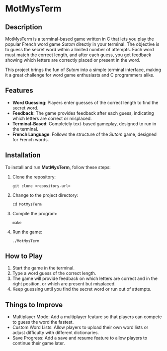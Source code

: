 # MotMysTerm

## Description

MotMysTerm is a terminal-based game written in C that lets you play the popular French word game *Sutom* directly in your terminal. The objective is to guess the secret word within a limited number of attempts. Each word must match the correct length, and after each guess, you get feedback showing which letters are correctly placed or present in the word.

This project brings the fun of *Sutom* into a simple terminal interface, making it a great challenge for word game enthusiasts and C programmers alike.

## Features

- **Word Guessing**: Players enter guesses of the correct length to find the secret word.
- **Feedback**: The game provides feedback after each guess, indicating which letters are correct or misplaced.
- **Terminal-Based**: Completely text-based gameplay, designed to run in the terminal.
- **French Language**: Follows the structure of the *Sutom* game, designed for French words.

## Installation

To install and run **MotMysTerm**, follow these steps:

1. Clone the repository:

   `git clone <repository-url>`

2. Change to the project directory:

   `cd MotMysTerm`   

3. Compile the program:

   `make`

4. Run the game:

   `./MotMysTerm`

## How to Play

  1. Start the game in the terminal.  
  2. Type a word guess of the correct length.    
  3. The game will provide feedback on which letters are correct and in the right position, or which are present but misplaced.    
  4. Keep guessing until you find the secret word or run out of attempts.

## Things to Improve

  - Multiplayer Mode: Add a multiplayer feature so that players can compete to guess the word the fastest.
  - Custom Word Lists: Allow players to upload their own word lists or adjust difficulty with different dictionaries.
  - Save Progress: Add a save and resume feature to allow players to continue their game later.
